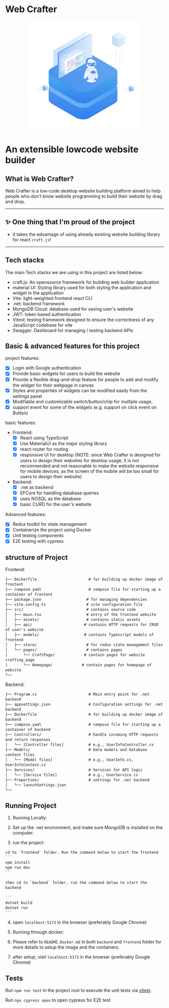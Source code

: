 # Web Crafter

<p align="center">
  <img src="./frontend/src/assets/logo.svg" width="350" />
  <h1>An extensible lowcode website builder</h1>
</p>

## What is Web Crafter?
Web Crafter is a low-code desktop website building platform aimed to help people who don't know website programming to build their website by drag and drop.

---

## ✨ One thing that I'm proud of the project
  - it takes the advantage of using already existing website building library for react `craft.js`!

---

## Tech stacks
The main Tech stacks we are using in this project are listed below:
  - craft.js: An opensource framework for building web builder application
  - material UI: Styling library used for both styling the application and widget in the application
  - Vite: light-weighted frontend react CLI
  - .net: backend framework
  - MongoDB Cloud: database used for saving user's website
  - JWT: token based authentication
  - Vitest: testing framework designed to ensure the correctness of any JavaScript codebase for vite
  - Swagger: Dashboard for managing / testing backend APIs

## Basic & advanced features for this project
project features:
  - [x] Login with Google authentication
  - [x] Provide basic widgets for users to build the website
  - [x] Provide a flexible drag-and-drop feature for people to add and modify the widget for their webpage in canvas
  - [x] Styles and properties of widgets can be modified easily from the settings panel
  - [x] Modifiable and customizable switch/button/chip for multiple usage.
  - [x] support event for some of the widgets (e.g: support on click event on Button)

basic features:
  - Frontend:
    - [x] React using TypeScript
    - [x] Use MaterialUI as the major styling library
    - [x] react-router for routing
    - [x] responsive UI for desktop (NOTE: since Web Crafter is designed for users to design their websites for desktop usage, it is not recommended and not reasonable to make the website responsive for mobile devices, as the screen of the mobile will be too small for users to design their website)  
  - Backend:
    - [x] .net as backend
    - [x] EFCore for handling database queries
    - [x] uses NOSQL as the database
    - [x] basic CURD for the user's website

Advanced features:
  - [x] Redux toolkit for state management
  - [x] Containerize the project using Docker
  - [x] Unit testing components
  - [x] E2E testing with cypress

## structure of Project
Frontend:
```
├── Dockerfile                       # for building up docker image of frontent
├── compose.yaml                     # compose file for starting up a container of frontent
├── package.json                    # for managing dependencies
├── vite.config.ts                  # vite configuration file
├── src/                            # contains source code
│   ├── main.tsx                    # entry of the frontend website
│   ├── assets/                     # contains static assets
│   ├── api/                       # contains HTTP requests for CRUD of user's website
│   ├── models/                    # contains Typescript models of frontend
│   ├── store/                      # for redux state management files
│   └── pages/                      # contains pages
|       └── CraftPage/             # contain pages for website crafting page
|       └── Homepage/             # contain pages for homepage of website
└──
```
Backend:
```
├── Program.cs                       # Main entry point for .net backend
├── appsettings.json                 # Configuration settings for .net backend
├── Dockerfile                       # for building up docker image of backend
├── compose.yaml                     # compose file for starting up a container of backend
├── Controllers/                     # handle incoming HTTP requests and return responses
│   └── [Controller files]           # e.g., UserInfoController.cs
├── Models/                          # Data models and Database context files
│   └── [Model files]                # e.g., UserInfo.cs, UserInfoContext.cs
├── Services/                        # Services for API logic
│   └── [Service files]              # e.g., UserService.cs
├── Properties/                      # settings for .net backend
│   └── launchSettings.json
└──
```


## Running Project

1. Running Locally:

  1. Set up the .net environment, and make sure MongoDB is installed on the computer.

  2. run the project:
     
    cd to `frontend` folder. Run the command below to start the frontend
    ```
    npm install 
    npm run dev
    ```
    
    then cd to `backend` folder, run the command below to start the backend
    
    ```
    dotnet build
    dotnet run
    ```
  
  4. open `localhost:5173` in the browser (preferably Google Chrome)

2. Running through docker:

  1. Please refer to `README.Docker.md` in both `backend` and `frontend` folder for more details to setup the image and the containers.
  2. after setup, visit `localhost:5173` in the browser (preferably Google Chrome)

## Tests

Run `npm run test` in the project root to execute the unit tests via [vitest](https://vitest.dev).

Run `npx cypress open` to open cypress for E2E test

